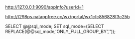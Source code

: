 http://127.0.0.1:9090/appInfo?userId=1

http://t298ps.natappfree.cc/wx/portal/wx1cfc856828f3c25b



SELECT @@sql_mode;
SET sql_mode=(SELECT REPLACE(@@sql_mode,'ONLY_FULL_GROUP_BY',''));